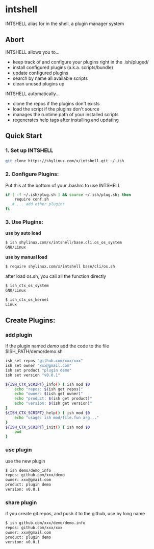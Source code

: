# intshell
INTSHELL alias for in the shell, a plugin manager system

## Abort

INTSHELL allows you to...

- keep track of and configure your plugins right in the .ish/pluged/
- install configured plugins (a.k.a. scripts/bundle)
- update configured plugins
- search by name all available scripts
- clean unused plugins up

INTSHELL automatically...

- clone the repos if the plugins don't exists
- load the script if the plugins don't source
- manages the runtime path of your installed scripts
- regenerates help tags after installing and updating

## Quick Start
### 1. Set up INTSHELL

```sh
git clone https://shylinux.com/x/intshell.git ~/.ish
```

### 2. Configure Plugins:
Put this at the bottom of your .bashrc to use INTSHELL
```sh
if [ -f ~/.ish/plug.sh ] && source ~/.ish/plug.sh; then
    require conf.sh
   # ... add other plugins
fi

```

### 3. Use Plugins:
**use by auto load**
```sh
$ ish shylinux.com/x/intshell/base.cli.os_os_system
GNU/Linux

```

**use by manual load**
```sh
$ require shylinux.com/x/intshell base/cli/os.sh
```

after load os.sh, you call all the function directly
```sh
$ ish_ctx_os_system
GNU/Linux

$ ish_ctx_os_kernel
Linux

```

## Create Plugins:
### add plugin
if the plugin named *demo*
add the code to the file $ISH_PATH/demo/demo.sh
```sh
ish set repos "github.com/xxx/xxx"
ish set owner "xxx@gmail.com"
ish set product "plugin demo"
ish set version "v0.0.1"

${ISH_CTX_SCRIPT}_info() { ish mod $0
    echo "repos: $(ish get repos)"
    echo "owner: $(ish get owner)"
    echo "product: $(ish get product)"
    echo "version: $(ish get version)"
}
${ISH_CTX_SCRIPT}_help() { ish mod $0
    echo "usage: ish mod/file.fun arg..."
}
${ISH_CTX_SCRIPT}_init() { ish mod $0
    pwd
}
```

### use plugin
use the new plugin
```sh
$ ish demo/demo_info
repos: github.com/xxx/demo
owner: xxx@gmail.com
product: plugin demo
version: v0.0.1
```

### share plugin
if you create git repos, and push it to the github, use by long name
```sh
$ ish github.com/xxx/demo/demo.info
repos: github.com/xxx/xxx
owner: xxx@gmail.com
product: plugin demo
version: v0.0.1
```
